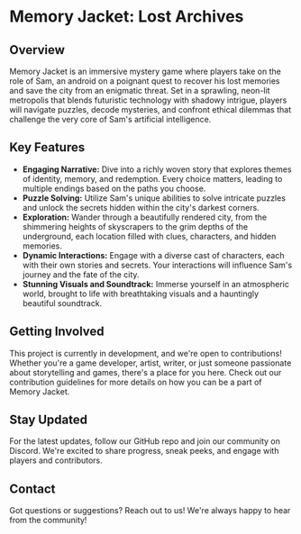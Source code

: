 # Memory Jacket: Lost Archives

## Overview
Memory Jacket is an immersive mystery game where players take on the role of Sam, an android on a poignant quest to recover his lost memories and save the city from an enigmatic threat. Set in a sprawling, neon-lit metropolis that blends futuristic technology with shadowy intrigue, players will navigate puzzles, decode mysteries, and confront ethical dilemmas that challenge the very core of Sam's artificial intelligence.

## Key Features
- **Engaging Narrative:** Dive into a richly woven story that explores themes of identity, memory, and redemption. Every choice matters, leading to multiple endings based on the paths you choose.
- **Puzzle Solving:** Utilize Sam's unique abilities to solve intricate puzzles and unlock the secrets hidden within the city's darkest corners.
- **Exploration:** Wander through a beautifully rendered city, from the shimmering heights of skyscrapers to the grim depths of the underground, each location filled with clues, characters, and hidden memories.
- **Dynamic Interactions:** Engage with a diverse cast of characters, each with their own stories and secrets. Your interactions will influence Sam's journey and the fate of the city.
- **Stunning Visuals and Soundtrack:** Immerse yourself in an atmospheric world, brought to life with breathtaking visuals and a hauntingly beautiful soundtrack.

## Getting Involved
This project is currently in development, and we're open to contributions! Whether you're a game developer, artist, writer, or just someone passionate about storytelling and games, there's a place for you here. Check out our contribution guidelines for more details on how you can be a part of Memory Jacket.

## Stay Updated
For the latest updates, follow our GitHub repo and join our community on Discord. We're excited to share progress, sneak peeks, and engage with players and contributors.

## Contact
Got questions or suggestions? Reach out to us! We're always happy to hear from the community!
